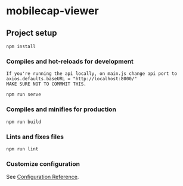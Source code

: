 # mobilecap-viewer

## Project setup
```
npm install
```

### Compiles and hot-reloads for development
```
If you're running the api locally, on main.js change api port to axios.defaults.baseURL = "http://localhost:8000/"
MAKE SURE NOT TO COMMMIT THIS.

npm run serve
```

### Compiles and minifies for production
```
npm run build
```

### Lints and fixes files
```
npm run lint
```

### Customize configuration
See [Configuration Reference](https://cli.vuejs.org/config/).

####
